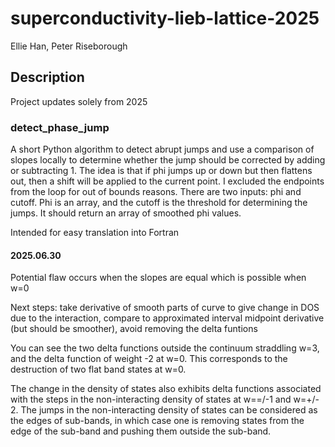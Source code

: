 # superconductivity-lieb-lattice-2025
Ellie Han, Peter Riseborough

## Description

Project updates solely from 2025

### detect_phase_jump

A short Python algorithm to detect abrupt jumps and use a comparison of slopes locally to determine whether the jump should be corrected by adding or subtracting 1. The idea is that if phi jumps up or down but then flattens out, then a shift will be applied to the current point. I excluded the endpoints from the loop for out of bounds reasons. There are two inputs: phi and cutoff. Phi is an array, and the cutoff is the threshold for determining the jumps. It should return an array of smoothed phi values.

Intended for easy translation into Fortran

#### 2025.06.30 

Potential flaw occurs when the slopes are equal which is possible when w=0

Next steps: take derivative of smooth parts of curve to give change in DOS due to the interaction, compare to approximated interval midpoint derivative (but should be smoother), avoid removing the delta funtions

You can see the two delta functions outside the continuum straddling w=3, and the delta function of weight -2 at w=0. This corresponds to the destruction of two flat band states at w=0.

The change in the density of states also exhibits delta functions associated with the steps in the non-interacting density of states at w==/-1 and w=+/- 2. The jumps in the non-interacting density of states can be considered as the edges of sub-bands, in which case one is removing states from the edge of the sub-band and pushing them outside the sub-band.